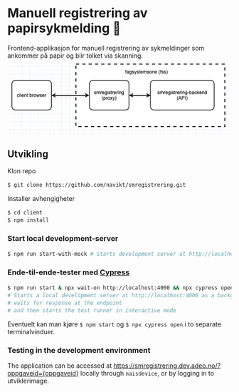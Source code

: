 # Manuell registrering av papirsykmelding 🧾

Frontend-applikasjon for manuell registrering av sykmeldinger som ankommer på papir og blir tolket via skanning.
![software architecture](smregistrering-chart.png)

## Utvikling

Klon repo

```bash
$ git clone https://github.com/navikt/smregistrering.git
```

Installer avhengigheter

```bash
$ cd client
$ npm install
```

### Start local development-server

```bash
$ npm run start-with-mock # Starts development server at http://localhost:4000
```

### Ende-til-ende-tester med [Cypress](https://www.cypress.io)

```bash
$ npm run start & npx wait-on http://localhost:4000 && npx cypress open
# Starts a local development server at http://localhost:4000 as a background task,
# waits for response at the endpoint
# and then starts the test runner in interactive mode
```

Eventuelt kan man kjøre `$ npm start` og `$ npx cypress open` i to separate terminalvinduer.

### Testing in the development environment

The application can be accessed at https://smregistrering.dev.adeo.no/?oppgaveid={oppgaveid} locally through `naisdevice`, or by logging in to utviklerimage.
